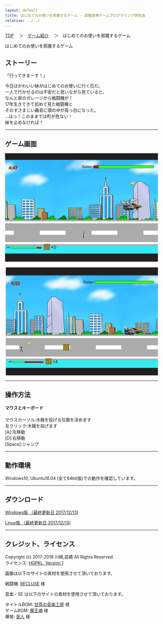 ```yaml
---
layout: default
title: はじめてのお使いを邪魔するゲーム - 函館高専ゲームプログラミング研究会
relative: ../../
---
```

<div class="content">
<div class="main">

<p class="bread">
<a href="../../">TOP</a>
　＞　<a href="../">ゲーム紹介</a>
　＞　はじめてのお使いを邪魔するゲーム
</p>

<p class="title">
はじめてのお使いを邪魔するゲーム
</p>
					
<h2>ストーリー</h2>

<p>
「行ってきまーす！」
</p>
<p>
今日はかわいい妹がはじめてのお使いに行く日だ。<br>
一人で行かせるのは不安だと思いながら見ていると、<br>
なんと家のガレージから戦闘機が！<br>
17年生きてきて初めて見た戦闘機と<br>
そのすさまじい轟音に頭の中が真っ白になった。<br>
...はっ！このままでは町が危ない！<br>
妹を止めなければ！
</p>

<hr>
<h2>ゲーム画面</h2>

<p>
<img alt="スクリーンショット1" src="./ss1.png">
</p>

<p>
<img alt="スクリーンショット2" src="./ss2.png">
</p>

<hr>
<h2>操作方法</h2>

<h4>マウスとキーボード</h4>
<p>
マウスカーソル:木箱を投げる位置を決めます<br>
左クリック:木箱を投げます<br>
[A]:左移動<br>
[D]:右移動<br>
[Space]:ジャンプ<br>
</p>

<hr>
<h2>動作環境</h2>

<p>
Windows10, Ubuntu16.04 (全て64bit版)での動作を確認しています。
</p>

<hr>
<h2>ダウンロード</h2>

<p>
<a href="https://drive.google.com/uc?export=download&id=1jph_RVUuxmCH6s8vjDlYmnwNqnLdckB5">
Windows版 （最終更新日 2017/12/13)</a>
</p>
<p>
<a href="https://drive.google.com/uc?export=download&id=1Q-alUWNDx6vNFzV7mmqC2LzRsuT0CPhV">
Linux版 （最終更新日 2017/12/13)</a>
</p>

<hr>
<h2>クレジット、ライセンス</h2>

<p>
Copyright (c) 2017-2018 川崎,高橋 All Rights Reserved.
<br>
ライセンス: <a href="../../other/HGPKLv1.html">HGPKL, Version 1</a>
</p>

<p>
画像は以下のサイトの素材を使用させて頂いております。
</p>

<p>
戦闘機: <a href="http://mfstg.web.fc2.com/material/index.html">RECLUSE</a> 様
</p>

<p>
音楽・SE は以下のサイトの素材を使用させて頂いております。 
</p>

<p>
タイトルBGM: <a href="http://amachamusic.chagasi.com/music_famipop3.html">甘茶の音楽工房</a> 様 
<br>
ゲームBGM: <a href="https://maoudamashii.jokersounds.com/core.cgi?page=3&field=%E3%82%B2%E3%83%BC%E3%83%A0%E9%9F%B3%E6%A5%BD%E7%B4%A0%E6%9D%90%3C%3E%E6%88%A6%E9%97%98%E6%9B%B2">魔王魂</a> 様
<br>
爆発: <a href="https://on-jin.com/sound/sen.php?kate=%E7%88%86%E7%99%BA%E3%83%BB%E8%A1%9D%E6%92%83">音人</a> 様
</p>

</div>
</div>
